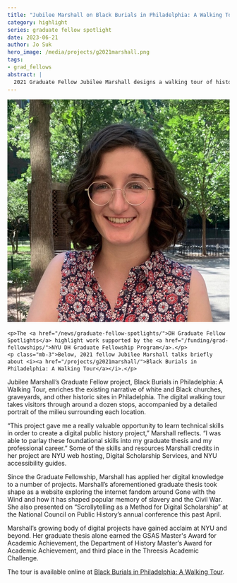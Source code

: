 ```yaml
---
title: "Jubilee Marshall on Black Burials in Philadelphia: A Walking Tour"
category: highlight
series: graduate fellow spotlight
date: 2023-06-21
author: Jo Suk
hero_image: /media/projects/g2021marshall.png
tags:
- grad_fellows
abstract: |
  2021 Graduate Fellow Jubilee Marshall designs a walking tour of historic sites in Old City Philadelphia
---
```


<article class="message is-success mb-4" style="max-width:800px">
  <div class="message-body has-text-warning">
    <img src="/media/people/marshall.jpg" class="is-pulled-right circle-128" alt="portrait of Jubilee Marshall"/>

    <p>The <a href="/news/graduate-fellow-spotlights/">DH Graduate Fellow Spotlights</a> highlight work supported by the <a href="/funding/grad-fellowships/">NYU DH Graduate Fellowship Program</a>.</p>
    <p class="mb-3">Below, 2021 fellow Jubilee Marshall talks briefly about <i><a href="/projects/g2021marshall/">Black Burials in Philadelphia: A Walking Tour</a></i>.</p>

  </div>
</article>

Jubilee Marshall’s Graduate Fellow project, Black Burials in Philadelphia: A Walking Tour, enriches the existing narrative of white and Black churches, graveyards, and other historic sites in Philadelphia. The digital walking tour takes visitors through around a dozen stops, accompanied by a detailed portrait of the milieu surrounding each location. 

“This project gave me a really valuable opportunity to learn technical skills in order to create a digital public history project,” Marshall reflects. “I was able to parlay these foundational skills into my graduate thesis and my professional career.” Some of the skills and resources Marshall credits in her project are NYU web hosting, Digital Scholarship Services, and NYU accessibility guides. 

Since the Graduate Fellowship, Marshall has applied her digital knowledge to a number of projects. Marshall’s aforementioned graduate thesis took shape as a website exploring the internet fandom around Gone with the Wind and how it has shaped popular memory of slavery and the Civil War. She also presented on “Scrollytelling as a Method for Digital Scholarship” at the National Council on Public History’s annual conference this past April. 

Marshall’s growing body of digital projects have gained acclaim at NYU and beyond. Her graduate thesis alone earned the GSAS Master's Award for Academic Achievement, the Department of History Master’s Award for Academic Achievement, and third place in the Threesis Academic Challenge. 

The tour is available online at [Black Burials in Philadelphia: A Walking Tour](https://jubilee.hosting.nyu.edu/wordpress/home/).
